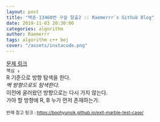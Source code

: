 ```yaml
---  
layout: post  
title: "백준-13460번 구슬 탈출2 :: Raemerrr`s Github Blog"  
date: 2019-11-03 20:30:00  
categories: algorithm  
author: Raemerrr  
tags: algorithm c++ boj 
cover: "/assets/instacode.png"  
---  
```

<a href="https://www.acmicpc.net/problem/13460" target="_blank">문제 링크</a>  
`핵심 ↓`  
R 기준으로 방향 탐색을 한다.  
*벽 방향으로도 탐색한다.*  
이전에 굴러왔던 방향으로는 다시 가지 않는다.  
가야 할 방향에 R, B 누가 먼저 존재하는가.  

<p><small>반례 참고 링크 : <a href="https://boohyunsik.github.io/exit-marble-test-case/" target="_blank">https://boohyunsik.github.io/exit-marble-test-case/</a></small></p>  

<script src="https://gist.github.com/Raemerrr/277a5984c2373a4533baef07279001ac.js"></script>